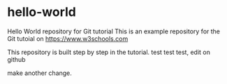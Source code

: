 # hello-world
Hello World repository for Git tutorial
This is an example repository for the Git tutoial on https://www.w3schools.com

This repository is built step by step in the tutorial.
test test test, edit on github

make another change.
